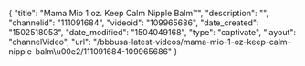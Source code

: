 {
    "title": "Mama Mio 1 oz. Keep Calm Nipple Balm&trade;",
    "description": "",
    "channelid": "111091684",
    "videoid": "109965686",
    "date_created": "1502518053",
    "date_modified": "1504049168",
    "type": "captivate",
    "layout": "channelVideo",
    "url": "\/bbbusa-latest-videos\/mama-mio-1-oz-keep-calm-nipple-balm\u00e2\/111091684-109965686"
}
